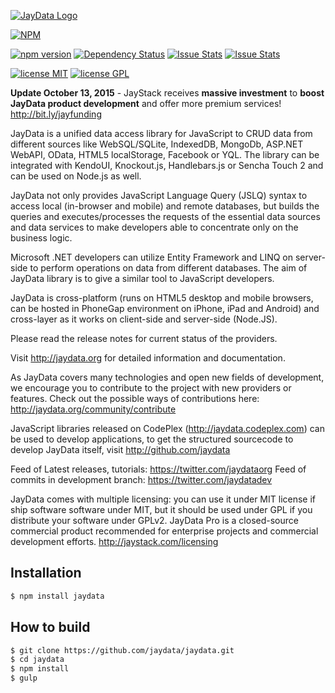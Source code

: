 [![JayData Logo](https://s3.amazonaws.com/jaydata-cdn/logo_jaydata_dark.png)](http://jaydata.org)

[![NPM](https://nodei.co/npm/jaydata.png?downloads=true&downloadRank=true&stars=true)](https://nodei.co/npm/jaydata/)

[![npm version](https://badge.fury.io/js/jaydata.svg)](https://badge.fury.io/js/jaydata)
[![Dependency Status](https://david-dm.org/jaystack/jaydata.svg)](https://david-dm.org/jaystack/jaydata)
[![Issue Stats](http://issuestats.com/github/jaystack/jaydata/badge/issue?style=flat)](http://issuestats.com/github/jaydata/jaydata)
[![Issue Stats](http://issuestats.com/github/jaystack/jaydata/badge/pr?style=flat)](http://issuestats.com/github/jaydata/jaydata)

[![license MIT](http://img.shields.io/badge/license-MIT-blue.svg)](license-MIT)
[![license GPL](http://img.shields.io/badge/license-GPL-blue.svg)](license-GPL)

**Update October 13, 2015** - JayStack receives **massive investment** to **boost JayData product development** and offer more premium services! http://bit.ly/jayfunding

JayData is a unified data access library for JavaScript to CRUD data from different sources like WebSQL/SQLite,
IndexedDB, MongoDb, ASP.NET WebAPI, OData, HTML5 localStorage, Facebook or YQL.
The library can be integrated with KendoUI, Knockout.js, Handlebars.js or Sencha Touch 2 and can be used on
Node.js as well.

JayData not only provides JavaScript Language Query (JSLQ) syntax to access local (in-browser and mobile)
and remote databases, but builds the queries and executes/processes the requests of the essential data
sources and data services to make developers able to concentrate only on the business logic.

Microsoft .NET developers can utilize Entity Framework and LINQ on server-side to perform operations on
data from different databases. The aim of JayData library is to give a similar tool to JavaScript developers.

JayData is cross-platform (runs on HTML5 desktop and mobile browsers, can be hosted in PhoneGap environment
on iPhone, iPad and Android) and cross-layer as it works on client-side and server-side (Node.JS).

Please read the release notes for current status of the providers.

Visit http://jaydata.org for detailed information and documentation.

As JayData covers many technologies and open new fields of development, we encourage you to contribute to
the project with new providers or features.
Check out the possible ways of contributions here: http://jaydata.org/community/contribute

JavaScript libraries released on CodePlex (http://jaydata.codeplex.com) can be used to develop applications, to get
the structured sourcecode to develop JayData itself, visit http://github.com/jaydata

Feed of Latest releases, tutorials: https://twitter.com/jaydataorg
Feed of commits in development branch: https://twitter.com/jaydatadev

JayData comes with multiple licensing: you can use it under MIT license if ship software software under MIT,
but it should be used under GPL if you distribute your software under GPLv2. JayData Pro is a closed-source
commercial product recommended for enterprise projects and commercial development efforts.
http://jaystack.com/licensing

## Installation

```bash
$ npm install jaydata
```

## How to build

```bash
$ git clone https://github.com/jaydata/jaydata.git
$ cd jaydata
$ npm install
$ gulp
```

